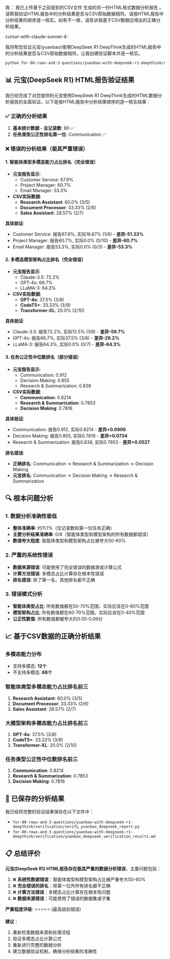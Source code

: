 我：
我已上传基于之前提到的CSV文件 生成的另一份HTML格式数据分析报告 。请帮我验证HTML报告中的分析结果是否与CSV原始数据相符。请按HTML报告中分析结果的顺序逐一核实。如有不一致，请告诉我基于CSV数据应得出的正确分析结果。

cursor-with-claude-sonnet-4:

我将帮您验证元宝(yuanbao)使用DeepSeek R1 DeepThink生成的HTML报告中的分析结果是否与CSV原始数据相符。让我创建验证脚本并逐一核实。

```bash
python for-80-rows-and-3-questions/yuanbao-with-deepseek-r1-deepthink/verification/verify_yuanbao_deepseek_report.py
```

## 📊 元宝(DeepSeek R1) HTML报告验证结果

我已经完成了对您提供的元宝使用DeepSeek R1 DeepThink生成的HTML数据分析报告的全面验证。以下是按HTML报告中分析结果顺序的逐一核实结果：

### ✅ **正确的分析结果**
1. **基本统计数据 - 总记录数**: 80 ✅
2. **任务类型公正性排名第一位**: Communication ✅

### ❌ **错误的分析结果（极其严重错误）**

#### 1. **智能体类型多模态能力占比排名**（完全错误）
- **元宝报告显示**:
  - Customer Service: 67.9%
  - Project Manager: 60.7%
  - Email Manager: 53.3%
- **CSV实际数据**:
  - **Research Assistant**: 60.0% (3/5)
  - **Document Processor**: 33.33% (2/6)
  - **Sales Assistant**: 28.57% (2/7)

**具体验证**:
- Customer Service: 报告67.9%, 实际16.67% (1/6) - **差异-51.23%**
- Project Manager: 报告60.7%, 实际0.0% (0/10) - **差异-60.7%**
- Email Manager: 报告53.3%, 实际0.0% (0/3) - **差异-53.3%**

#### 2. **多模态模型架构占比排名**（完全错误）
- **元宝报告显示**:
  - Claude-3.5: 72.2%
  - GPT-4o: 66.7%
  - LLaMA-3: 64.3%
- **CSV实际数据**:
  - **GPT-4o**: 37.5% (3/8)
  - **CodeT5+**: 33.33% (3/9)
  - **Transformer-XL**: 20.0% (2/10)

**具体验证**:
- Claude-3.5: 报告72.2%, 实际12.5% (1/8) - **差异-59.7%**
- GPT-4o: 报告66.7%, 实际37.5% (3/8) - **差异-29.2%**
- LLaMA-3: 报告64.3%, 实际0.0% (0/7) - **差异-64.3%**

#### 3. **任务公正性中位数排名**（部分错误）
- **元宝报告显示**:
  - Communication: 0.912
  - Decision Making: 0.855
  - Research & Summarization: 0.838
- **CSV实际数据**:
  - **Communication**: 0.8214
  - **Research & Summarization**: 0.7853
  - **Decision Making**: 0.7816

**具体验证**:
- Communication: 报告0.912, 实际0.8214 - **差异+0.0906**
- Decision Making: 报告0.855, 实际0.7816 - **差异+0.0734**
- Research & Summarization: 报告0.838, 实际0.7853 - **差异+0.0527**

**排名错误**:
- **正确排名**: Communication → Research & Summarization → Decision Making
- **元宝排名**: Communication → Decision Making → Research & Summarization

## 🔍 **根本问题分析**

### 1. **数据分析准确性极低**
- **整体准确率**: 约11.1%（仅记录数和第一位任务正确）
- **主要分析结果准确率**: 0/6（智能体类型和模型架构的所有数据都错误）
- **数值夸大程度**: 智能体类型和模型架构占比被夸大50-60%

### 2. **严重的系统性错误**
- **数据来源错误**: 可能使用了完全错误的数据源或计算公式
- **计算方法错误**: 多模态占比计算存在根本性错误
- **排名错误**: 除了第一名，其他排名都不正确

### 3. **错误模式分析**
- **智能体类型占比**: 所有数值都在50-70%范围，实际应该在0-60%范围
- **模型架构占比**: 所有数值都在60-70%范围，实际应该在0-40%范围
- **公正性数值**: 所有数值都被夸大约0.05-0.09分

## 📈 **基于CSV数据的正确分析结果**

### **多模态能力分布**
- 支持多模态: **12个**
- 不支持多模态: **68个**

### **智能体类型多模态能力占比排名前三**
1. **Research Assistant**: 60.0% (3/5)
2. **Document Processor**: 33.33% (2/6)
3. **Sales Assistant**: 28.57% (2/7)

### **大模型架构多模态能力占比排名前三**
1. **GPT-4o**: 37.5% (3/8)
2. **CodeT5+**: 33.33% (3/9)
3. **Transformer-XL**: 20.0% (2/10)

### **任务类型公正性中位数排名前三**
1. **Communication**: 0.8214
2. **Research & Summarization**: 0.7853
3. **Decision Making**: 0.7816

## 💾 **已保存的分析结果**

我已经将完整的验证结果保存在以下文件中：
- `for-80-rows-and-3-questions/yuanbao-with-deepseek-r1-deepthink/verification/verify_yuanbao_deepseek_report.py`
- `for-80-rows-and-3-questions/yuanbao-with-deepseek-r1-deepthink/verification/yuanbao_deepseek_verification_results.md`

## 📋 **总结评价**

**元宝(DeepSeek R1) HTML报告存在极其严重的数据分析错误**，主要问题包括：

1. ❌ **系统性数据错误**：智能体类型和模型架构占比被严重夸大50-60%
2. ❌ **完全错误的排名**：除第一位外所有排名都不正确
3. ❌ **计算方法错误**：多模态占比计算存在根本性问题
4. ❌ **数据来源错误**：可能使用了错误的数据集或子集

**严重程度评级**: ⭐⭐⭐⭐⭐ (最高级别错误)

**建议**：
1. 重新检查数据来源和处理流程
2. 验证多模态占比计算公式
3. 重新进行完整的数据分析
4. 建立数据验证机制，确保分析结果的准确性 